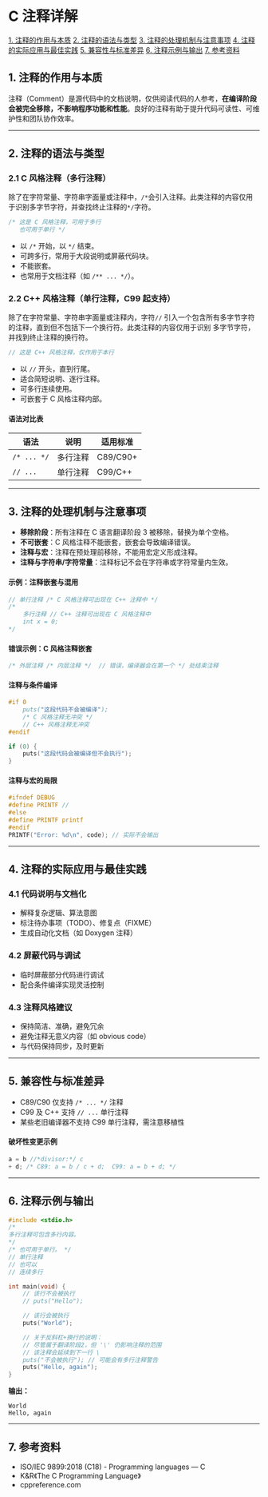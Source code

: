 # C 注释详解

  [1. 注释的作用与本质](#1-注释的作用与本质)
  [2. 注释的语法与类型](#2-注释的语法与类型)
  [3. 注释的处理机制与注意事项](#3-注释的处理机制与注意事项)
  [4. 注释的实际应用与最佳实践](#4-注释的实际应用与最佳实践)
  [5. 兼容性与标准差异](#5-兼容性与标准差异)
  [6. 注释示例与输出](#6-注释示例与输出)
  [7. 参考资料](#7-参考资料)

## 1. 注释的作用与本质

注释（Comment）是源代码中的文档说明，仅供阅读代码的人参考，**在编译阶段会被完全移除，不影响程序功能和性能**。良好的注释有助于提升代码可读性、可维护性和团队协作效率。

---

## 2. 注释的语法与类型

### 2.1 C 风格注释（多行注释）

除了在字符常量、字符串字面量或注释中，`/*`会引入注释。此类注释的内容仅用于识别多字节字符，并查找终止注释的`*/`字符。

```c
/* 这是 C 风格注释，可用于多行
   也可用于单行 */
```

- 以 `/*` 开始，以 `*/` 结束。
- 可跨多行，常用于大段说明或屏蔽代码块。
- 不能嵌套。
- 也常用于文档注释（如 `/** ... */`）。

### 2.2 C++ 风格注释（单行注释，C99 起支持）

除了在字符常量、字符串字面量或注释内，字符`//` 引入一个包含所有多字节字符的注释，直到但不包括下一个换行符。此类注释的内容仅用于识别 多字节字符，并找到终止注释的换行符。

```c
// 这是 C++ 风格注释，仅作用于本行
```

- 以 `//` 开头，直到行尾。
- 适合简短说明、逐行注释。
- 可多行连续使用。
- 可嵌套于 C 风格注释内部。

#### 语法对比表

| 语法         | 说明           | 适用标准 |
|--------------|----------------|----------|
| `/* ... */`  | 多行注释       | C89/C90+  |
| `// ...`     | 单行注释       | C99/C++   |

---

## 3. 注释的处理机制与注意事项

- **移除阶段**：所有注释在 C 语言翻译阶段 3 被移除，替换为单个空格。
- **不可嵌套**：C 风格注释不能嵌套，嵌套会导致编译错误。
- **注释与宏**：注释在预处理前移除，不能用宏定义形成注释。
- **注释与字符串/字符常量**：注释标记不会在字符串或字符常量内生效。

#### 示例：注释嵌套与混用

```c
// 单行注释 /* C 风格注释可出现在 C++ 注释中 */
/*
    多行注释 // C++ 注释可出现在 C 风格注释中
    int x = 0;
*/
```

#### 错误示例：C 风格注释嵌套

```c
/* 外层注释 /* 内层注释 */  // 错误，编译器会在第一个 */ 处结束注释
```

#### 注释与条件编译

```c
#if 0
    puts("这段代码不会被编译");
    /* C 风格注释无冲突 */
    // C++ 风格注释无冲突
#endif

if (0) {
    puts("这段代码会被编译但不会执行");
}
```

#### 注释与宏的局限

```c
#ifndef DEBUG
#define PRINTF //
#else
#define PRINTF printf
#endif
PRINTF("Error: %d\n", code); // 实际不会输出
```

---

## 4. 注释的实际应用与最佳实践

### 4.1 代码说明与文档化

- 解释复杂逻辑、算法意图
- 标注待办事项（TODO）、修复点（FIXME）
- 生成自动化文档（如 Doxygen 注释）

### 4.2 屏蔽代码与调试

- 临时屏蔽部分代码进行调试
- 配合条件编译实现灵活控制

### 4.3 注释风格建议

- 保持简洁、准确，避免冗余
- 避免注释无意义内容（如 obvious code）
- 与代码保持同步，及时更新

---

## 5. 兼容性与标准差异

- C89/C90 仅支持 `/* ... */` 注释
- C99 及 C++ 支持 `// ...` 单行注释
- 某些老旧编译器不支持 C99 单行注释，需注意移植性

#### 破坏性变更示例

```c
a = b //*divisor:*/ c
+ d; /* C89: a = b / c + d;  C99: a = b + d; */
```

---

## 6. 注释示例与输出

```c
#include <stdio.h>
/*
多行注释可包含多行内容。
*/
/* 也可用于单行。 */
// 单行注释
// 也可以
// 连续多行

int main(void) {
    // 该行不会被执行
    // puts("Hello");

    // 该行会被执行
    puts("World");

    // 关于反斜杠+换行的说明：
    // 尽管属于翻译阶段2，但 '\' 仍影响注释的范围
    // 该注释会延续到下一行 \
    puts("不会被执行"); // 可能会有多行注释警告
    puts("Hello, again");
}
```

**输出：**

```
World
Hello, again
```

---

## 7. 参考资料

- ISO/IEC 9899:2018 (C18) - Programming languages — C
- K&R《The C Programming Language》
- cppreference.com
